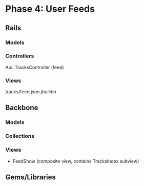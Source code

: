 # Phase 4: User Feeds

## Rails
### Models

### Controllers
Api::TracksController (feed)

### Views
tracks/feed.json.jbuilder

## Backbone
### Models

### Collections

### Views
* FeedShow (composite view, contains TracksIndex subview)

## Gems/Libraries
